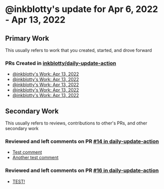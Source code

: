 # @inkblotty's update for Apr 6, 2022 - Apr 13, 2022

## Primary Work

This usually refers to work that you created, started, and drove forward

### PRs Created in [inkblotty/daily-update-action](https://github.com/inkblotty/daily-update-action)
- [@inkblotty's Work: Apr 13, 2022](https://github.com/inkblotty/daily-update-action/pull/18)
- [@inkblotty's Work: Apr 13, 2022](https://github.com/inkblotty/daily-update-action/pull/17)
- [@inkblotty's Work: Apr 13, 2022](https://github.com/inkblotty/daily-update-action/pull/15)
- [@inkblotty's Work: Apr 13, 2022](https://github.com/inkblotty/daily-update-action/pull/13)
- [@inkblotty's Work: Apr 13, 2022](https://github.com/inkblotty/daily-update-action/pull/12)

## Secondary Work

This usually refers to reviews, contributions to other's PRs, and other secondary work

### Reviewed and left comments on PR [#14 in daily-update-action](/inkblotty/daily-update-action/pull/14)
- [Test comment](https://github.com/inkblotty/daily-update-action/pull/14#discussion_r849901479)
- [Another test comment](https://github.com/inkblotty/daily-update-action/pull/14#discussion_r849901578)
### Reviewed and left comments on PR [#16 in daily-update-action](/inkblotty/daily-update-action/pull/16)
- [TEST!](https://github.com/inkblotty/daily-update-action/pull/16#discussion_r849914613)


